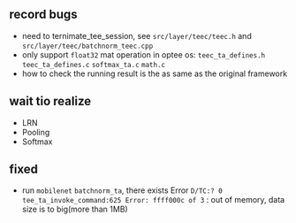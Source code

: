 ## record bugs
* need to ternimate_tee_session, see `src/layer/teec/teec.h` and `src/layer/teec/batchnorm_teec.cpp`
* only support `float32` mat operation in optee os: `teec_ta_defines.h` `teec_ta_defines.c` `softmax_ta.c` `math.c`
* how to check the running result is the as same as the original framework
## wait tio realize
* LRN
* Pooling
* Softmax
## fixed
* run `mobilenet` `batchnorm_ta`, there exists Error `D/TC:? 0 tee_ta_invoke_command:625 Error: ffff000c of 3` : out of memory, data size is to big(more than 1MB)


